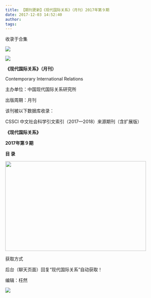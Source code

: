 ```yaml
---
title: 【期刊更新】《现代国际关系》（月刊）2017年第９期
date: 2017-12-03 14:52:40
author: 
tags: 
---
```



收录于合集

![](/images/3919/2.gif)

  

  

![](/images/3919/3.jpeg)

**《现代国际关系》（月刊）**

Contemporary International Relations

主办单位：中国现代国际关系研究所

出版周期：月刊

该刊被以下数据库收录：

CSSCI 中文社会科学引文索引（2017—2018）来源期刊（含扩展版）

  

  

 **《现代国际关系》**

 **2017年第９期**

 **目 录**

 **<img src='/images/3919/4.png' width='444' height='284' />**

获取方式

后台（聊天页面）回复“现代国际关系”自动获取！

编辑：枉然

![](/images/3919/5.gif)

  

